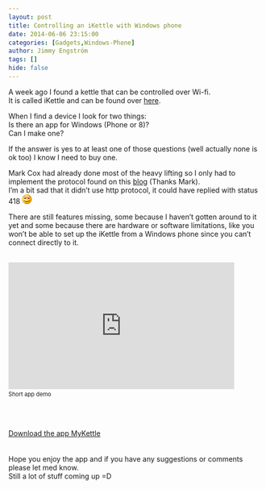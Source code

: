 ```yaml
---
layout: post
title: Controlling an iKettle with Windows phone
date: 2014-06-06 23:15:00
categories: [Gadgets,Windows-Phone]
author: Jimmy Engström
tags: []
hide: false
---
```

 <p>A week ago I found a kettle that can be controlled over Wi-fi.<br>It is called iKettle and can be found over <a href="http://www.wifikettle.com/">here</a>.</p> <p>When I find a device I look for two things:<br>Is there an app for Windows (Phone or 8)? <br>Can I make one?</p> <p>If the answer is yes to at least one of those questions (well actually none is ok too) I know I need to buy one.</p> <p>Mark Cox had already done most of the heavy lifting so I only had to implement the protocol found on this <a href="http://www.awe.com/mark/blog/20140223.html">blog</a> (Thanks Mark).<br>I’m a bit sad that it didn’t use http protocol, it could have replied with status 418 <img class="wlEmoticon wlEmoticon-smile" style="border-top-style: none; border-bottom-style: none; border-right-style: none; border-left-style: none" alt="Ler" src="/PostImages/wlEmoticon-smile.png"></p> <p>There are still features missing, some because I haven’t gotten around to it yet and some because there are hardware or software limitations, like you won’t be able to set up the iKettle from a Windows phone since you can’t connect directly to it.<br><br></p> <p> <div id="scid:5737277B-5D6D-4f48-ABFC-DD9C333F4C5D:24240f58-d0ba-4ae9-be63-4bb01da5c263" class="wlWriterEditableSmartContent" style="float: none; padding-bottom: 0px; padding-top: 0px; padding-left: 0px; margin: 0px; display: inline; padding-right: 0px"><div><object width="448" height="252"><param name="movie" value="http://www.youtube.com/v/F0MuWXUj0QE?hl=en&amp;hd=1"></param><embed src="http://www.youtube.com/v/F0MuWXUj0QE?hl=en&amp;hd=1" type="application/x-shockwave-flash" width="448" height="252"></embed></object></div><div style="width:448px;clear:both;font-size:.8em">Short app demo</div></div></p> <p><br>&nbsp;</p> <p><a href="http://www.windowsphone.com/sv-se/store/app/mykettle/d8d7e382-1146-45d9-a415-f687d63e33b0">Download the app MyKettle</a><br><br><br>Hope you enjoy the app and if you have any suggestions or comments please let med know.<br>Still a lot of stuff coming up =D</p>

